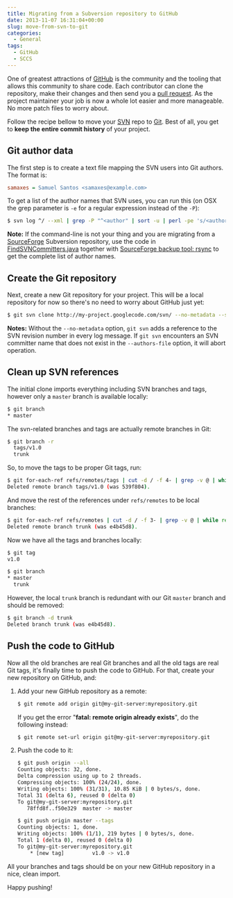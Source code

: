 ```yaml
---
title: Migrating from a Subversion repository to GitHub
date: 2013-11-07 16:31:04+00:00
slug: move-from-svn-to-git
categories:
  - General
tags:
  - GitHub
  - SCCS
---
```


One of greatest attractions of [GitHub](https://github.com/) is the community and the tooling that allows this community to share code. Each contributor can clone the repository, make their changes and then send you a [pull request](https://help.github.com/articles/using-pull-requests). As the project maintainer your job is now a whole lot easier and more manageable. No more patch files to worry about.

Follow the recipe bellow to move your [SVN](http://subversion.apache.org/) repo to [Git](http://git-scm.com/).
Best of all, you get to **keep the entire commit history** of your project.

<!--more-->

## Git author data

The first step is to create a text file mapping the SVN users into Git authors. The format is:

```ini
samaxes = Samuel Santos <samaxes@example.com>
```

To get a list of the author names that SVN uses, you can run this (on OSX the grep parameter is `-e` for a regular expression instead of the `-P`):

```sh
$ svn log ^/ --xml | grep -P "^<author" | sort -u | perl -pe 's/<author>(.*?)<\/author>/$1 = /' > authors.txt
```

**Note:** If the command-line is not your thing and you are migrating from a [SourceForge](http://sourceforge.net/) Subversion repository, use the code in [FindSVNCommitters.java](https://gist.github.com/samaxes/5674973) together with [SourceForge backup tool: rsync](http://sourceforge.net/apps/trac/sourceforge/wiki/Subversion#Backups) to get the complete list of author names.

## Create the Git repository

Next, create a new Git repository for your project. This will be a local repository for now so there's no need to worry about GitHub just yet:

```sh
$ git svn clone http://my-project.googlecode.com/svn/ --no-metadata --stdlayout --authors-file=../authors.txt my_project
```

**Notes:** Without the `--no-metadata` option, `git svn` adds a reference to the SVN revision number in every log message.
If `git svn` encounters an SVN committer name that does not exist in the `--authors-file` option, it will abort operation.

## Clean up SVN references

The initial clone imports everything including SVN branches and tags, however only a `master` branch is available locally:

```sh
$ git branch
* master
```

The svn-related branches and tags are actually remote branches in Git:

```sh
$ git branch -r
  tags/v1.0
  trunk
  ```

So, to move the tags to be proper Git tags, run:

```sh
$ git for-each-ref refs/remotes/tags | cut -d / -f 4- | grep -v @ | while read tagname; do git tag "$tagname" "tags/$tagname"; git branch -r -d "tags/$tagname"; done
Deleted remote branch tags/v1.0 (was 539f804).
```

And move the rest of the references under `refs/remotes` to be local branches:

```sh
$ git for-each-ref refs/remotes | cut -d / -f 3- | grep -v @ | while read branchname; do git branch "$branchname" "refs/remotes/$branchname"; git branch -r -d "$branchname"; done
Deleted remote branch trunk (was e4b45d8).
```

Now we have all the tags and branches locally:

```sh
$ git tag
v1.0
```

```sh
$ git branch
* master
  trunk
  ```

However, the local `trunk` branch is redundant with our Git `master` branch and should be removed:

```sh
$ git branch -d trunk
Deleted branch trunk (was e4b45d8).
```

## Push the code to GitHub

Now all the old branches are real Git branches and all the old tags are real Git tags, it's finally time to push the code to GitHub. For that, create your new repository on GitHub, and:

1. Add your new GitHub repository as a remote:

    ```sh
    $ git remote add origin git@my-git-server:myrepository.git
    ```

    If you get the error "**fatal: remote origin already exists**", do the following instead:

    ```sh
    $ git remote set-url origin git@my-git-server:myrepository.git
    ```

2. Push the code to it:

    ```sh
    $ git push origin --all
    Counting objects: 32, done.
    Delta compression using up to 2 threads.
    Compressing objects: 100% (24/24), done.
    Writing objects: 100% (31/31), 10.85 KiB | 0 bytes/s, done.
    Total 31 (delta 6), reused 0 (delta 0)
    To git@my-git-server:myrepository.git
       78ffd8f..f50e329  master -> master
    ```

    ```sh
    $ git push origin master --tags
    Counting objects: 1, done.
    Writing objects: 100% (1/1), 219 bytes | 0 bytes/s, done.
    Total 1 (delta 0), reused 0 (delta 0)
    To git@my-git-server:myrepository.git
        * [new tag]         v1.0 -> v1.0
    ```

All your branches and tags should be on your new GitHub repository in a nice, clean import.

Happy pushing!
